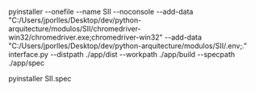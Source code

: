 pyinstaller --onefile --name SII --noconsole --add-data "C:/Users/jporlles/Desktop/dev/python-arquitecture/modulos/SII/chromedriver-win32/chromedriver.exe;chromedriver-win32" --add-data "C:/Users/jporlles/Desktop/dev/python-arquitecture/modulos/SII/.env;." interface.py --distpath ./app/dist --workpath ./app/build --specpath ./app/spec


pyinstaller SII.spec





